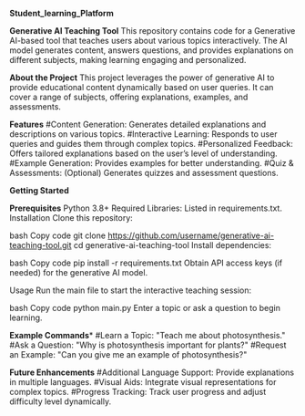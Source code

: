 **Student_learning_Platform**

**Generative AI Teaching Tool**
This repository contains code for a Generative AI-based tool that teaches users about various topics interactively. The AI model generates content, answers questions, and provides explanations on different subjects, making learning engaging and personalized.

**About the Project**
This project leverages the power of generative AI to provide educational content dynamically based on user queries. It can cover a range of subjects, offering explanations, examples, and assessments.

**Features**
#Content Generation: Generates detailed explanations and descriptions on various topics.
#Interactive Learning: Responds to user queries and guides them through complex topics.
#Personalized Feedback: Offers tailored explanations based on the user’s level of understanding.
#Example Generation: Provides examples for better understanding.
#Quiz & Assessments: (Optional) Generates quizzes and assessment questions.


**Getting Started**

**Prerequisites**
Python 3.8+
Required Libraries: Listed in requirements.txt.
Installation
Clone this repository:

bash
Copy code
git clone https://github.com/username/generative-ai-teaching-tool.git
cd generative-ai-teaching-tool
Install dependencies:

bash
Copy code
pip install -r requirements.txt
Obtain API access keys (if needed) for the generative AI model.

Usage
Run the main file to start the interactive teaching session:

bash
Copy code
python main.py
Enter a topic or ask a question to begin learning.

**Example Commands***
#Learn a Topic: "Teach me about photosynthesis."
#Ask a Question: "Why is photosynthesis important for plants?"
#Request an Example: "Can you give me an example of photosynthesis?"

**Future Enhancements**
#Additional Language Support: Provide explanations in multiple languages.
#Visual Aids: Integrate visual representations for complex topics.
#Progress Tracking: Track user progress and adjust difficulty level dynamically.
